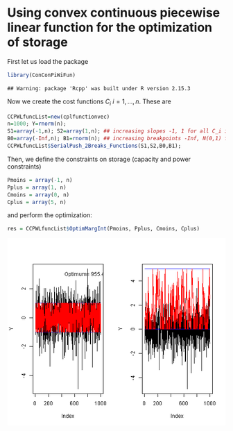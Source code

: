 Using convex continuous piecewise linear function for the optimization of storage 
========================================================

First let us load the package 

```r
library(ConConPiWiFun)
```

```
## Warning: package 'Rcpp' was built under R version 2.15.3
```



Now we create the cost functions $C_i$ $i=1,\dots,n$. These are 

```r
CCPWLfuncList=new(cplfunctionvec) 
n=1000; Y=rnorm(n); 
S1=array(-1,n); S2=array(1,n); ## increasing slopes -1, 1 for all C_i i=1,..,n
B0=array(-Inf,n); B1=rnorm(n); ## increasing breakpoints -Inf, N(0,1) for all C_i i=1,..,n
CCPWLfuncList$SerialPush_2Breaks_Functions(S1,S2,B0,B1);
```

Then, we define the constraints on storage (capacity and power constraints)

```r
Pmoins = array(-1, n)
Pplus = array(1, n)
Cmoins = array(0, n)
Cplus = array(5, n)
```


and perform the optimization: 

```r
res = CCPWLfuncList$OptimMargInt(Pmoins, Pplus, Cmoins, Cplus)
```


![plot of chunk unnamed-chunk-5](figure/unnamed-chunk-5.png) 


